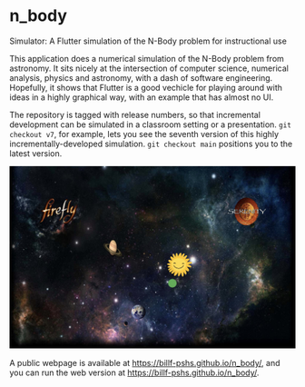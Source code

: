 # n_body
Simulator:  A Flutter simulation of the N-Body problem for instructional use

This application does a numerical simulation of the N-Body problem from
astronomy.  It sits nicely at the intersection of computer science,
numerical analysis, physics and astronomy, with a dash of software 
engineering.  Hopefully, it shows that Flutter is a good vechicle for
playing around with ideas in a highly graphical way, with an example 
that has almost no UI.

The repository is tagged with release numbers, so that incremental
development can be simulated in a classroom setting or a presentation.
`git checkout v7`, for example, lets you see the seventh version
of this highly incrementally-developed simulation.  `git checkout main`
positions you to the latest version.

![](./doc/images/screenshot.jpg)

A public webpage is available at https://billf-pshs.github.io/n_body/, and
you can run the web version at
https://billf-pshs.github.io/n_body/.

